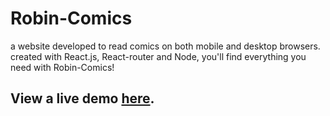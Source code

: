 # Robin-Comics

  a website developed to read comics on both mobile and desktop browsers. created with React.js, React-router and Node, you'll find everything you need with Robin-Comics!

  ## View a live demo [here]('https://robin-comics-2.herokuapp.com/').
